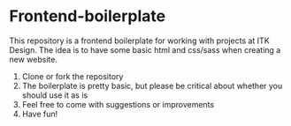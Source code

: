 Frontend-boilerplate
==========

This repository is a frontend boilerplate for working with projects at ITK Design. The idea is to have some basic html and css/sass when creating a new website.

1. Clone or fork the repository
2. The boilerplate is pretty basic, but please be critical about whether you should use it as is
3. Feel free to come with suggestions or improvements
4. Have fun!